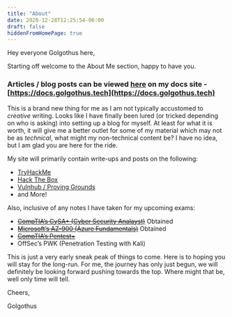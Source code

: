 ```yaml
---
title: "About"
date: 2020-12-28T12:25:54-06:00
draft: false
hiddenFromHomePage: true
---
```


Hey everyone Golgothus here,

Starting off welcome to the About Me section, happy to have you.

### Articles / blog posts can be viewed [here](https://docs.golgothus.tech) on my docs site - [https://docs.golgothus.tech](https://docs.golgothus.tech)

This is a brand new thing for me as I am not typically accustomed to *creative* writing. Looks like I have finally been lured (or tricked depending on who is asking) into setting up a blog for myself. At least for what it is worth, it will give me a better outlet for some of my material which may not be as *technical*, what might my non-technical content be? I have no idea, but I am glad you are here for the ride.

My site will primarily contain write-ups and posts on the following:
- [TryHackMe](https://www.tryhackme.com)
- [Hack The Box](https://www.hackthebox.com)
- [Vulnhub / Proving Grounds](https://www.vulnhub.com/)
- and More!

Also, inclusive of any notes I have taken for my upcoming exams:
- [~~CompTIA’s CySA+ (Cyber Security Analayst)~~](https://www.youracclaim.com/users/zachary-k.d4afa48b) Obtained
- [~~Microsoft’s AZ-900 (Azure Fundamentals)~~](https://www.youracclaim.com/users/zachary-k.d4afa48b) Obtained
- [~~CompTIA’s Pentest+~~](https://www.credly.com/users/zachary-k.d4afa48b/badges)
- OffSec’s PWK (Penetration Testing with Kali)

This is just a very early sneak peak of things to come. Here is to hoping you will stay for the long-run. For me, the journey has only just begun, we will definitely be looking forward pushing towards the top. Where might that be, well only time will tell.

Cheers,

Golgothus

